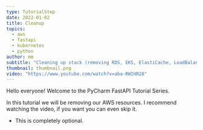 ```yaml
---
type: TutorialStep
date: 2022-01-02
title: Cleanup
topics:
  - aws
  - fastapi
  - kubernetes
  - python
author: mm
subtitle: "Cleaning up stack (removing RDS, EKS, ElastiCache, LoadBalancer, Route53)."
thumbnail: thumbnail.png
video: "https://www.youtube.com/watch?v=aba-RWIHR28"
---
```


Hello everyone! Welcome to the PyCharm FastAPI Tutorial Series.

In this tutorial we will be removing our AWS resources. I recommend watching the video,
if you want you can even skip it.

- This is completely optional.
